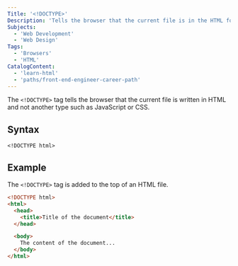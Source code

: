 ```yaml
---
Title: '<!DOCTYPE>'
Description: 'Tells the browser that the current file is in the HTML format.'
Subjects:
  - 'Web Development'
  - 'Web Design'
Tags:
  - 'Browsers'
  - 'HTML'
CatalogContent:
  - 'learn-html'
  - 'paths/front-end-engineer-career-path'
---
```


The `<!DOCTYPE>` tag tells the browser that the current file is written in HTML and not another type such as JavaScript or CSS.

## Syntax

`<!DOCTYPE html>`

## Example

The `<!DOCTYPE>` tag is added to the top of an HTML file.

```html
<!DOCTYPE html>
<html>
  <head>
    <title>Title of the document</title>
  </head>

  <body>
    The content of the document...
  </body>
</html>
```
